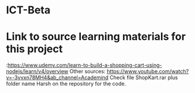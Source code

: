 # ICT-Beta
# Link to source learning materials for this project 
:https://www.udemy.com/learn-to-build-a-shopping-cart-using-nodejs/learn/v4/overview
 Other sources: https://www.youtube.com/watch?v=-3vvxn78MH4&ab_channel=Academind
Check file ShopKart.rar plus folder name Harsh on the repository for the code.
